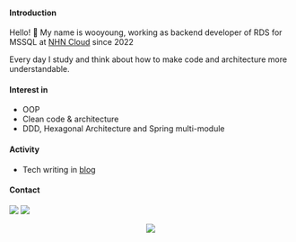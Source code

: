 #### Introduction
Hello! 👋 My name is wooyoung, working as backend developer of RDS for MSSQL at [NHN Cloud](https://www.toast.com/kr) since 2022

Every day I study and think about how to make code and architecture more understandable.
#### Interest in
- OOP
- Clean code & architecture
- DDD, Hexagonal Architecture and Spring multi-module
#### Activity
- Tech writing in [blog](https://souljit2.tistory.com/)
#### Contact
<a href="https://www.linkedin.com/in/%EC%9A%B0%EC%98%81-%EC%A7%80-9a29961bb/" target="_blank"><img src="https://img.shields.io/badge/LinkedIn-0A66C2?logo=LinkedIn"/></a>
<a href="mailto:souljit2@gmail.com" target="_blank"><img src="https://img.shields.io/badge/Gmail-white?logo=Gmail"/></a>

<div align="center">
	<a href="https://hits.seeyoufarm.com">
		<img src="https://hits.seeyoufarm.com/api/count/incr/badge.svg?url=https%3A%2F%2Fgithub.com%2Fwooyounggggg%2Fhit-counter&count_bg=%2379C83D&title_bg=%23555555&icon=&icon_color=%23E7E7E7&title=hits&edge_flat=false"/>
	</a>
</div>
